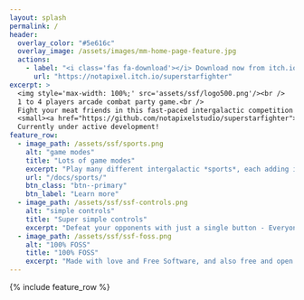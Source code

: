 ```yaml
---
layout: splash
permalink: /
header:
  overlay_color: "#5e616c"
  overlay_image: /assets/images/mm-home-page-feature.jpg
  actions:
    - label: "<i class='fas fa-download'></i> Download now from itch.io"
      url: "https://notapixel.itch.io/superstarfighter"
excerpt: >
  <img style='max-width: 100%;' src='assets/ssf/logo500.png'/><br />
  1 to 4 players arcade combat party game.<br />
  Fight your meat friends in this fast-paced intergalactic competition!<br />
  <small><a href="https://github.com/notapixelstudio/superstarfighter">Latest release v0.5</a></small><br />
  Currently under active development!
feature_row:
  - image_path: /assets/ssf/sports.png
    alt: "game modes"
    title: "Lots of game modes"
    excerpt: "Play many different intergalactic *sports*, each adding its own twist to the competition. Fly solo or with a teammate, and beat your friends or the game's AI."
    url: "/docs/sports/"
    btn_class: "btn--primary"
    btn_label: "Learn more"
  - image_path: /assets/ssf/ssf-controls.png
    alt: "simple controls"
    title: "Super simple controls"
    excerpt: "Defeat your opponents with just a single button - Everyone can pick up a controller and play!"
  - image_path: /assets/ssf/ssf-foss.png
    alt: "100% FOSS"
    title: "100% FOSS"
    excerpt: "Made with love and Free Software, and also free and open source itself."
---
```


{% include feature_row %}
